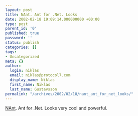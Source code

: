 ```yaml
---
layout: post
title: NAnt. Ant for .Net. Looks
date: 2002-02-18 19:09:14.000000000 +00:00
type: post
parent_id: '0'
published: true
password: ''
status: publish
categories: []
tags:
- Uncategorized
meta: {}
author:
  login: niklas
  email: niklas@protocol7.com
  display_name: Niklas
  first_name: Niklas
  last_name: Gustavsson
permalink: "/archives/2002/02/18/nant_ant_for_net_looks/"
---
```

[NAnt](http://nant.sourceforge.net/). Ant for .Net. Looks very cool and powerful.

